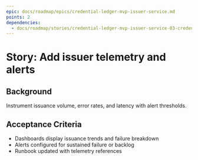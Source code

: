 ```yaml
---
epic: docs/roadmap/epics/credential-ledger-mvp-issuer-service.md
points: 2
dependencies:
  - docs/roadmap/stories/credential-ledger-mvp-issuer-service-03-credential-builder.md
---
```

# Story: Add issuer telemetry and alerts

## Background
Instrument issuance volume, error rates, and latency with alert thresholds.

## Acceptance Criteria
- Dashboards display issuance trends and failure breakdown
- Alerts configured for sustained failure or backlog
- Runbook updated with telemetry references
